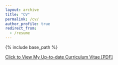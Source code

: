 ```yaml
---
layout: archive
title: "CV"
permalink: /cv/
author_profile: true
redirect_from:
  - /resume
---
```


{% include base_path %}


[Click to View My Up-to-date Curriculum Vitae [PDF]](http://HannahHan3.github.io/files/CV_HuiminHan.pdf)

<!-- <embed src="http://lantaoyu.com/files/lantaoyu_cv.pdf" width="650" height="1800" type='application/pdf'> -->
